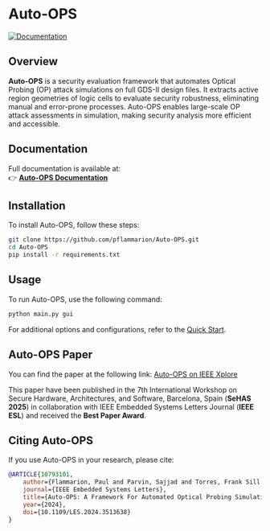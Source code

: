 # Auto-OPS

[![Documentation](https://img.shields.io/badge/docs-available-brightgreen.svg)](https://pflammarion.github.io/Auto-OPS/)

## Overview

**Auto-OPS** is a security evaluation framework that automates Optical Probing (OP) attack simulations on full GDS-II design files. It extracts active region geometries of logic cells to evaluate security robustness, eliminating manual and error-prone processes. Auto-OPS enables large-scale OP attack assessments in simulation, making security analysis more efficient and accessible.

## Documentation

Full documentation is available at:  
👉 **[Auto-OPS Documentation](https://pflammarion.github.io/Auto-OPS/)**

## Installation

To install Auto-OPS, follow these steps:

```bash
git clone https://github.com/pflammarion/Auto-OPS.git
cd Auto-OPS
pip install -r requirements.txt
```

## Usage

To run Auto-OPS, use the following command:

```bash
python main.py gui
```

For additional options and configurations, refer to the [Quick Start](https://pflammarion.github.io/Auto-OPS/getting_started/quick-start.html).

## Auto-OPS Paper

You can find the paper at the following link:
[Auto-OPS on IEEE Xplore](https://ieeexplore.ieee.org/document/10793101)

This paper have been published in the 7th International Workshop on Secure Hardware, Architectures, and Software, Barcelona, Spain (**SeHAS 2025**) in
collaboration with IEEE Embedded Systems Letters Journal (**IEEE ESL**) and received the **Best Paper Award**.

## Citing Auto-OPS

If you use Auto-OPS in your research, please cite:

```bibtex
@ARTICLE{10793101,
    author={Flammarion, Paul and Parvin, Sajjad and Torres, Frank Sill and Drechsler, Rolf},
    journal={IEEE Embedded Systems Letters},
    title={Auto-OPS: A Framework For Automated Optical Probing Simulation on GDS-II},
    year={2024},
    doi={10.1109/LES.2024.3513638}
}
```
